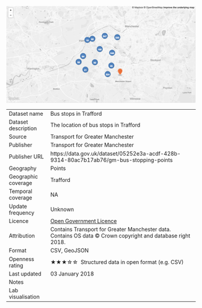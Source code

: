 [<img src="thumbnail.png">](trafford_bus_stops_styled.geojson)
</br>

<table>
<tr>
	<td>Dataset name</td>
	<td>Bus stops in Trafford</td>
</tr>
<tr>
	<td>Dataset description</td>
	<td>The location of bus stops in Trafford</td>
</tr>
<tr>
	<td>Source</td>
	<td>Transport for Greater Manchester</td>
</tr>
<tr>
	<td>Publisher</td>
	<td>Transport for Greater Manchester</td>
</tr>
<tr>
	<td>Publisher URL</td>
	<td>https://data.gov.uk/dataset/05252e3a-acdf-428b-9314-80ac7b17ab76/gm-bus-stopping-points<a href=""></a></td>
</tr>
<tr>
	<td>Geography</td>
	<td>Points</td>
</tr>
<tr>
	<td>Geographic coverage</td>
	<td>Trafford</td>
</tr>
<tr>
	<td>Temporal coverage</td>
	<td>NA</td>
</tr>
<tr>
	<td>Update frequency</td>
	<td>Unknown</td>
</tr>
<tr>
	<td>Licence</td>
	<td><a href="http://www.nationalarchives.gov.uk/doc/open-government-licence/version/3/">Open Government Licence</a></td>
</tr>
<tr>
	<td>Attribution</td>
	<td>Contains Transport for Greater Manchester data. Contains OS data © Crown copyright and database right 2018.</td>
</tr>
<tr>
	<td>Format</td>
	<td>CSV, GeoJSON</td>
</tr>
<tr>
	<td>Openness rating</td>
	<td>&#9733&#9733&#9733&#9734&#9734&nbsp; Structured data in open format (e.g. CSV)</td>
</tr>
<tr>
	<td>Last updated</td>
	<td>03 January 2018</td>
</tr>
<tr>
	<td>Notes</td>
	<td></td>
</tr>
<tr>
	<td>Lab visualisation</td>
	<td><a href=""></a></td>
</tr>
</table>
